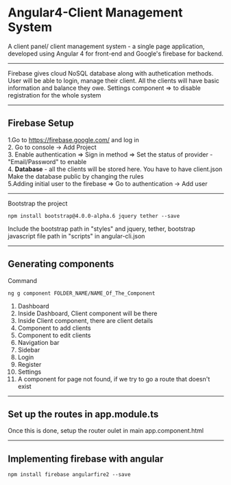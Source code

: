 # Angular4-Client Management System
A client panel/ client management system - a single page application, developed using Angular 4 for front-end and Google's firebase for backend.
<hr>
Firebase gives cloud NoSQL database along with authetication methods. User will be able to login, manage their client. All the clients will have basic information and balance they owe.  
Settings component => to disable registration for the whole system
<hr>

## Firebase Setup
1.Go to https://firebase.google.com/ and log in <br>
2. Go to console -> Add Project <br>
3. Enable authentication => Sign in method => Set the status of provider - "Email/Password" to enable<br>
<img src = "" />4. <b>Database</b> - all the clients will be stored here. You have to have client.json <br>
Make the database public by changing the rules<br>
<img src = "" />5.Adding initial user to the firebase => Go to authentication -> Add user

<hr>
Bootstrap the project

```
npm install bootstrap@4.0.0-alpha.6 jquery tether --save
```
Include the bootstrap path in "styles" and jquery, tether, bootstrap javascript file path in "scripts" in angular-cli.json

<hr>

## Generating components

Command
```
ng g component FOLDER_NAME/NAME_Of_The_Component
```

1. Dashboard
2. Inside Dashboard, Client component will be there
3. Inside Client component, there are client details
4. Component to add clients
5. Component to edit clients
6. Navigation bar
7. Sidebar
8. Login
9. Register
10. Settings
11. A component for page not found, if we try to go a route that doesn't exist

<hr>

## Set up the routes in app.module.ts

Once this is done, setup the router oulet in main app.component.html
<hr>

## Implementing firebase with angular

```
npm install firebase angularfire2 --save
```




